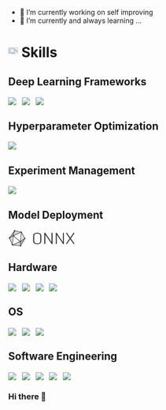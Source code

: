 - 🔭 I’m currently working on self improving 
- 🌱 I’m currently and always learning ...

# <img height="20" width="20" src="https://github.githubassets.com/images/icons/emoji/unicode/1f6e0.png"> Skills

## Deep Learning Frameworks
<p align="left" dir="auto">
      <img align="center" src="https://camo.githubusercontent.com/e0af84521a474956fc781af46a392cede22b59034415df6d4a876ce55c7f2696/68747470733a2f2f65787465726e616c2d636f6e74656e742e6475636b6475636b676f2e636f6d2f69752f3f753d687474707325334125324625324669312e77702e636f6d25324664617461736369656e63657765656b2e6f726725324677702d636f6e74656e7425324675706c6f616473253246323031392532463132253246666173742e61695f2e6a706725334673736c2533443126663d31266e6f66623d31" height="40" data-canonical-src="https://external-content.duckduckgo.com/iu/?u=https%3A%2F%2Fi1.wp.com%2Fdatascienceweek.org%2Fwp-content%2Fuploads%2F2019%2F12%2Ffast.ai_.jpg%3Fssl%3D1&amp;f=1&amp;nofb=1" height="35" style="max-width: 100%">
      &nbsp;
      <img align="center" src="https://raw.githubusercontent.com/valohai/ml-logos/master/keras-text.svg" height="35" style="max-width: 100%;">
      &nbsp;
      <img align="center" src="https://raw.githubusercontent.com/valohai/ml-logos/master/pytorch.svg" height="35" style="max-width: 100%;">
</p>

## Hyperparameter Optimization
<p align="left" dir="auto">
      <img align="center" src="https://raw.githubusercontent.com/optuna/optuna/master/docs/image/optuna-logo.png" height="35" style="max-width: 100%">
</p>

## Experiment Management
<p align="left" dir="auto">
      <img align="center" src="https://raw.githubusercontent.com/wandb/client/master/.github/wb-logo-lightbg.png" height="35" style="max-width: 100%">      
</p>

## Model Deployment

<p align="left" dir="auto">
      <img align="center" src="https://raw.githubusercontent.com/onnx/onnx/main/docs/ONNX_logo_main.png" height="35" style="max-width: 100%">
</p>

## Hardware
<p align="left" dir="auto">
      <img align="center" src="https://camo.githubusercontent.com/6e984be00dd03cf86490134cdc29c38550f470720f006cbff657d1956e30c3ff/68747470733a2f2f706e67696d672e636f6d2f75706c6f6164732f696e74656c2f696e74656c5f504e4731322e706e67" height="35" data-canonical-src="https://pngimg.com/uploads/intel/intel_PNG12.png" height="35" style="max-width: 100%">
      &nbsp;
      <img align="center" src="https://img.shields.io/badge/Heroku-430098?style=for-the-badge&logo=heroku&logoColor=white" height="35" style="max-width: 100%;">
      &nbsp;
      <img align="center" src="https://img.shields.io/badge/Google_Cloud-4285F4?style=for-the-badge&logo=google-cloud&logoColor=white" height="35" style="max-width: 100%;">
      &nbsp;
      <img align="center" src="https://img.shields.io/badge/Amazon_AWS-FF9900?style=for-the-badge&logo=amazonaws&logoColor=white" height="35" style="max-width: 100%;">
</p>

## OS
<p align="left" dir="auto">
      <img align="center" src="https://img.shields.io/badge/Ubuntu-E95420?style=for-the-badge&logo=ubuntu&logoColor=white" height="35" style="max-width: 100%">
      &nbsp;
      <img align="center" src="https://img.shields.io/badge/mac%20os-000000?style=for-the-badge&logo=apple&logoColor=white" height="35" style="max-width: 100%;">
      &nbsp;
      <img align="center" src="https://img.shields.io/badge/Windows-0078D6?style=for-the-badge&logo=windows&logoColor=white" height="35" style="max-width: 100%;">
</p>

## Software Engineering
<p align="left" dir="auto">
      <img align="center" src="https://raw.githubusercontent.com/dnth/logos/master/logos/git.svg" height="35" style="max-width: 100%">
      &nbsp;
      <img align="center" src="https://raw.githubusercontent.com/dnth/logos/master/logos/jupyter.svg" height="35" style="max-width: 100%;">
      &nbsp;
      <img align="center" src="https://camo.githubusercontent.com/d9f06d243f246d645f89946ea6b0539841c070d849a1fdd7acdab235cf794236/68747470733a2f2f73332d75732d776573742d312e616d617a6f6e6177732e636f6d2f756d6272656c6c612d626c6f672d75706c6f6164732f77702d636f6e74656e742f75706c6f6164732f323031362f30332f646f636b65722d6c6f676f2e6a7067" height="35" data-canonical-src="https://s3-us-west-1.amazonaws.com/umbrella-blog-uploads/wp-content/uploads/2016/03/docker-logo.jpg" height="35" style="max-width: 100%;">
      &nbsp;
      <img align="center" src="https://img.shields.io/badge/PyCharm-000000.svg?&style=for-the-badge&logo=PyCharm&logoColor=white" height="35" style="max-width: 100%;">
      &nbsp;
      <img align="center" src="https://img.shields.io/badge/Colab-F9AB00?style=for-the-badge&logo=googlecolab&color=525252" height="35" style="max-width: 100%;">
</p>




### Hi there 👋

<!--
**fabiogeraci/fabiogeraci** is a ✨ _special_ ✨ repository because its `README.md` (this file) appears on your GitHub profile.

Here are some ideas to get you started:

- 🔭 I’m currently working on ...
- 🌱 I’m currently learning ...
- 👯 I’m looking to collaborate on ...
- 🤔 I’m looking for help with ...
- 💬 Ask me about ...
- 📫 How to reach me: ...
- 😄 Pronouns: ...
- ⚡ Fun fact: ...
-->

